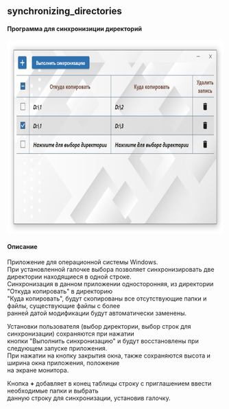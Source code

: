 ## synchronizing_directories

#### Программа для синхронизиции директорий

<p align="center">
    <img src="git_image/image.png" width="780" height="450">
</p>


#### Описание
Приложение для операционной системы Windows.  
При установленной галочке выбора позволяет синхронизировать две директории находящиеся в одной строке.  
Синхронизация в данном приложении односторонняя, из директории "Откуда копировать" в директорию  
"Куда копировать", будут скопированы все отсутствующие папки и файлы, существующие файлы с более  
ранней датой модификации будут автоматически заменены.
  
Установки пользователя (выбор директории, выбор строк для синхронизации) сохраняются при нажатии  
кнопки "Выполнить синхронизацию" и будут восстановлены при следующем запуске приложения.  
При нажатии на кнопку закрытия окна, также сохраняются высота и ширина окна приложения, положение  
на экране монитора.
  
Кнопка  __+__  добавляет в конец таблицы строку с приглашением ввести необходимые папки и выбрать  
данную строку для синхронизации, установив галочку.